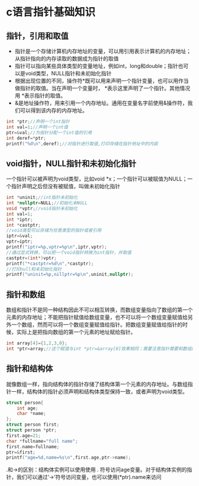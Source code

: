 # c语言指针基础知识
## 指针，引用和取值
- 指针是一个存储计算机内存地址的变量，可以用引用表示计算机的内存地址；从指针指向的内存读取的数据成为指针的取值
- 指针可以指向某些具体类型的变量地址，例如int，long和double；指针也可以是void类型，NULL指针和未初始化指针
- 根据出现位置的不同，操作符*既可以用来声明一个指针变量，也可以用作当做指针的取值。当在声明一个变量时， *表示这里声明了一个指针。其他情况用 *表示指针的取值。
- &是地址操作符，用来引用一个内存地址。通用在变量名字前使用&操作符，我们可以得到该内存的内存地址。
```c
int *ptr;//声明一个int指针
int val=1;//声明一个int值
ptr=&val;//为指针分配一个int值的引用
int deref=*ptr;
printf("%d\n",deref);//对指针进行取值,打印存储在指针地址中的内容
```
## void指针，NULL指针和未初始化指针
一个指针可以被声明为void类型，比如void *x；一个指针可以被赋值为NULL；一个指针声明之后但没有被赋值，叫做未初始化指针
```c
int *uninit;//int指针未初始化
int *nullptr=NULL;//初始化未NULL
void *vptr;//void指针未初始化
int val=1;
int *iptr;
int *castptr;
//void类型可以存储为任意类型的指针或者引用
iptr=&val;
vptr=iptr;
printf("iptr=%p,vptr=%p\n",iptr,vptr);
//通过显式转换，可以把一个void指针转换为int指针，并取值
castptr=(int*)vptr;
printf("*castptr=%d\n",*castptr);
//打印null和未初始化指针
printf("uninit=%p,nillptr=%p\n",uninit,nullptr);
```
## 指针和数组
数组和指针不是同一种结构因此不可以相互转换，而数组变量指向了数组的第一个元素的内存地址；不能把指针赋值给数组变量，也不可以将一个数组变量赋值给另外一个数组，然而可以将一个数组变量赋值给指针。把数组变量赋值给指针的时候，实际上是把指向数组的第一个元素的地址赋给指针。
```c
int array[4]={1,2,3,0};
int *ptr=array;//这个赋值与int *ptr=&array[0]效果相同；需要注意指针需要和数组的元素类型保持一致
```
## 指针和结构体
就像数组一样，指向结构体的指针存储了结构体第一个元素的内存地址。与数组指针一样，结构体的指针必须声明和结构体类型保持一致，或者声明为void类型。
```c
struct person{
    int age;
    char *name;
};
struct person first;
struct person *ptr;
first.age=21;
char *fullname="full name";
first.name=fullname;
ptr=&first;
printf("age=%d,name=%s\n",first.age,ptr->name);
```
.和->的区别：结构体实例可以使用使用 . 符号访问age变量。对于结构体实例的指针，我们可以通过‘->’符号访问变量，也可以使用(*ptr).name来访问
